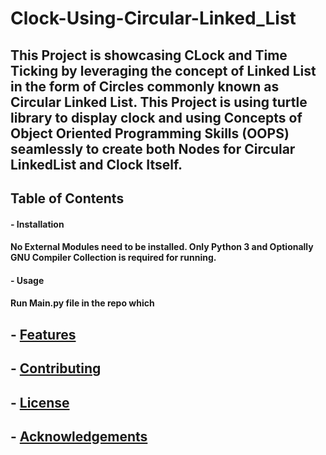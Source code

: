 # Clock-Using-Circular-Linked_List
## This Project is showcasing CLock and Time Ticking by leveraging the concept of Linked List in the form of Circles commonly known as Circular Linked List. This Project is using turtle library to display clock and using Concepts of Object Oriented Programming Skills (OOPS) seamlessly to create both Nodes for Circular LinkedList and Clock Itself.

## Table of Contents

#### - Installation
#### No External Modules need to be installed. Only Python 3 and Optionally GNU Compiler Collection is required for running.
#### - Usage
#### Run Main.py file in the repo which 
## - [Features](#features)
## - [Contributing](#contributing)
## - [License](#license)
## - [Acknowledgements](#acknowledgements)
